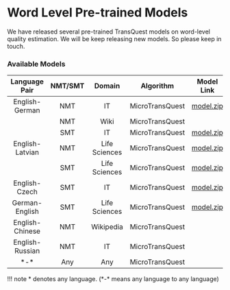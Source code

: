 # Word Level Pre-trained Models

We have released several pre-trained TransQuest models on word-level quality estimation. We will be keep releasing new models. So please keep in touch.

### Available Models

| Language Pair   | NMT/SMT        |  Domain      |     Algorithm        |  Model Link                          | 
|:---------------:|:--------------:|:------------:|:--------------------:|:------------------------------------:|
| English-German  | NMT            |  IT          | MicroTransQuest      | [model.zip](http://bit.ly/2QbsXN9)  |
|                 | NMT            |  Wiki        | MicroTransQuest      |                                     | 
|                 | SMT            |  IT          | MicroTransQuest      | [model.zip](http://bit.ly/38ZgVwZ)  | 
| English-Latvian | NMT            | Life Sciences| MicroTransQuest      | [model.zip](http://bit.ly/3eR4bfI)  | 
|                 | SMT            | Life Sciences| MicroTransQuest      | [model.zip](http://bit.ly/3cMrepn)  | 
| English-Czech   | SMT            |  IT          | MicroTransQuest      | [model.zip](http://bit.ly/3r2bjZc)  |  
| German-English  | SMT            | Life Sciences| MicroTransQuest      | [model.zip](http://bit.ly/2NweqdY)  | 
| English-Chinese | NMT            | Wikipedia    | MicroTransQuest      |                                     | 
| English-Russian | NMT            | IT           | MicroTransQuest      |                                     | 
| \*-\*           | Any            | Any          | MicroTransQuest      |                                     | 

!!! note
\* denotes any language. (\*-\* means any language to any language)